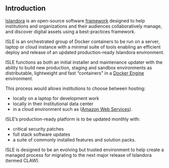 ## Introduction
[Islandora](http://islandora.ca/) is an open-source software [framework](https://github.com/Islandora) designed to help institutions and organizations and their audiences collaboratively manage, and discover digital assets using a best-practices framework.

ISLE is an orchestrated group of Docker containers to be run on a server, laptop or cloud instance with a minimal suite of tools enabling an efficient deploy and release of an updated production-ready Islandora environment.

ISLE functions as both an initial installer and maintenance updater with the ability to build new production, staging and sandbox environments as distributable, lightweight and fast “containers” in a [Docker Engine](https://docs.docker.com/engine/) environment.

This process would allows institutions to choose between hosting:  

* locally on a laptop for development work
* locally in their Institutional data center
* in a cloud environment such as ([Amazon Web Services](https://aws.amazon.com/)).

ISLE’s production-ready platform is to be updated monthly with:

* critical security patches
* full stack software updates
* a suite of commonly installed features and solution packs.

ISLE is designed to be an evolving but trusted environment to help create a managed process for migrating to the next major release of Islandora (termed CLAW).
